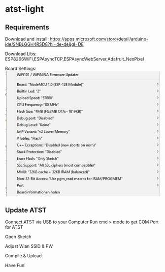 # atst-light

## Requirements

Download and install:
https://apps.microsoft.com/store/detail/arduino-ide/9NBLGGH4RSD8?hl=de-de&gl=DE

Download Libs:
ESP8266WiFi,ESPAsyncTCP,ESPAsyncWebServer,Adafruit_NeoPixel

Board Settings:
![](https://github.com/pyrrrrr/atst-light/blob/main/board.JPG)

## Update ATST

Connect ATST via USB to your Computer
Run cmd > mode to get COM Port for ATST

Open Sketch

Adjust Wlan SSID & PW

Compile & Upload.

Have Fun!
